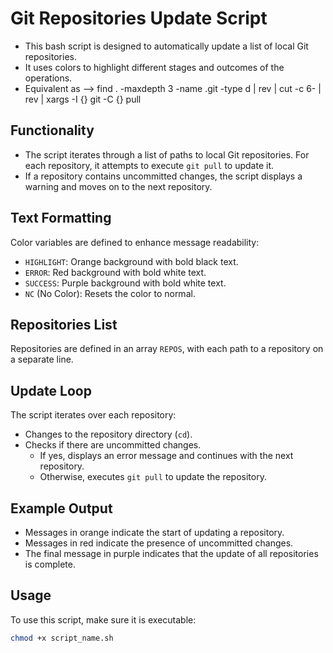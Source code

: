 # Git Repositories Update Script

- This bash script is designed to automatically update a list of local Git repositories. 
- It uses colors to highlight different stages and outcomes of the operations.
- Equivalent as --> find . -maxdepth 3 -name .git -type d | rev | cut -c 6- | rev | xargs -I {} git -C {} pull

## Functionality

- The script iterates through a list of paths to local Git repositories. For each repository, it attempts to execute `git pull` to update it. 
- If a repository contains uncommitted changes, the script displays a warning and moves on to the next repository.

## Text Formatting

Color variables are defined to enhance message readability:

- `HIGHLIGHT`: Orange background with bold black text.
- `ERROR`: Red background with bold white text.
- `SUCCESS`: Purple background with bold white text.
- `NC` (No Color): Resets the color to normal.

## Repositories List

Repositories are defined in an array `REPOS`, with each path to a repository on a separate line.

## Update Loop

The script iterates over each repository:

- Changes to the repository directory (`cd`).
- Checks if there are uncommitted changes.
  - If yes, displays an error message and continues with the next repository.
  - Otherwise, executes `git pull` to update the repository.

## Example Output

- Messages in orange indicate the start of updating a repository.
- Messages in red indicate the presence of uncommitted changes.
- The final message in purple indicates that the update of all repositories is complete.

## Usage

To use this script, make sure it is executable:

```bash
chmod +x script_name.sh
